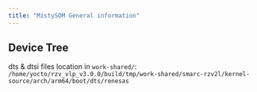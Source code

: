 ```yaml
---
title: "MistySOM General information"
---
```


## Device Tree
dts & dtsi files location in `work-shared/`:
`/home/yocto/rzv_vlp_v3.0.0/build/tmp/work-shared/smarc-rzv2l/kernel-source/arch/arm64/boot/dts/renesas`
